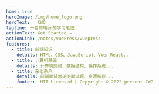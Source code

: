 ```yaml
---
home: true
heroImage: /img/home_logo.png
heroText:   CWG
tagline: 一名前端er的学习笔记
actionText: Get Started →
actionLink: /notes/vuePress/vuepress
features:
  - title: 前端知识
    details: HTML、CSS、JavaScript、Vue、React...
  - title: 计算机基础
    details: 计算机网络、数据结构、操作系统...
  - title: 杂七杂八
    details: 前端面试常见的面试题、资源推荐...
    footer:  MIT Licensed | Copyright © 2022-present CWG
---
```

